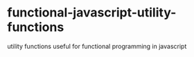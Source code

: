# functional-javascript-utility-functions
utility functions useful for functional programming in javascript 
